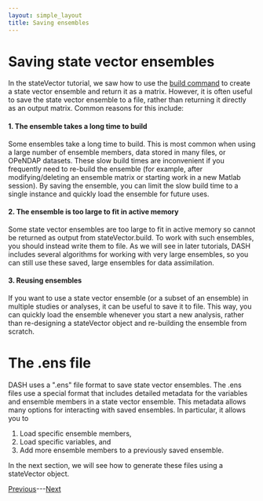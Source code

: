 ```yaml
---
layout: simple_layout
title: Saving ensembles
---
```


# Saving state vector ensembles

In the stateVector tutorial, we saw how to use the [build command](../stateVector/build) to create a state vector ensemble and return it as a matrix. However, it is often useful to save the state vector ensemble to a file, rather than returning it directly as an output matrix. Common reasons for this include:

#### 1. The ensemble takes a long time to build

Some ensembles take a long time to build. This is most common when using a large number of ensemble members, data stored in many files, or OPeNDAP datasets. These slow build times are inconvenient if you frequently need to re-build the ensemble (for example, after modifying/deleting an ensemble matrix or starting work in a new Matlab session). By saving the ensemble, you can limit the slow build time to a single instance and quickly load the ensemble for future uses.

#### 2. The ensemble is too large to fit in active memory

Some state vector ensembles are too large to fit in active memory so cannot be returned as output from stateVector.build. To work with such ensembles, you should instead write them to file. As we will see in later tutorials, DASH includes several algorithms for working with very large ensembles, so you can still use these saved, large ensembles for data assimilation.

#### 3. Reusing ensembles

If you want to use a state vector ensemble (or a subset of an ensemble) in multiple studies or analyses, it can be useful to save it to file. This way, you can quickly load the ensemble whenever you start a new analysis, rather than re-designing a stateVector object and re-building the ensemble from scratch.

# The .ens file

DASH uses a ".ens" file format to save state vector ensembles. The .ens files use a special format that includes detailed metadata for the variables and ensemble members in a state vector ensemble. This metadata allows many options for interacting with saved ensembles. In particular, it allows you to

1. Load specific ensemble members,
2. Load specific variables, and
3. Add more ensemble members to a previously saved ensemble.

In the next section, we will see how to generate these files using a stateVector object.

[Previous](welcome)---[Next](save)
